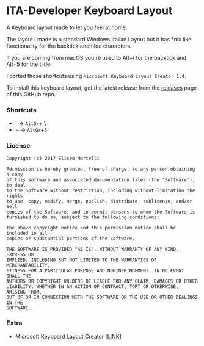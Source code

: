 # ITA-Developer Keyboard Layout
A Keyboard layout made to let you feel at home.

The layout I made is a standard Windows Italian Layout but it has *nix like functionality for the backtick and tilde characters.

If you are coming from macOS you're used to Alt+\ for the backtick and Alt+5 for the tilde.

I ported those shortcuts using ```Microsoft Keyboard Layout Creator 1.4```.

To install this keyboard layout, get the latest release from the [releases](/releases) page of this GitHub repo.

### Shortcuts

- ` -> ```AltGr```+ \
- ~ -> ```AltGr```+```5```

### License
```
Copyright (c) 2017 Eliseo Martelli

Permission is hereby granted, free of charge, to any person obtaining a copy
of this software and associated documentation files (the "Software"), to deal
in the Software without restriction, including without limitation the rights
to use, copy, modify, merge, publish, distribute, sublicense, and/or sell
copies of the Software, and to permit persons to whom the Software is
furnished to do so, subject to the following conditions:

The above copyright notice and this permission notice shall be included in all
copies or substantial portions of the Software.

THE SOFTWARE IS PROVIDED "AS IS", WITHOUT WARRANTY OF ANY KIND, EXPRESS OR
IMPLIED, INCLUDING BUT NOT LIMITED TO THE WARRANTIES OF MERCHANTABILITY,
FITNESS FOR A PARTICULAR PURPOSE AND NONINFRINGEMENT. IN NO EVENT SHALL THE
AUTHORS OR COPYRIGHT HOLDERS BE LIABLE FOR ANY CLAIM, DAMAGES OR OTHER
LIABILITY, WHETHER IN AN ACTION OF CONTRACT, TORT OR OTHERWISE, ARISING FROM,
OUT OF OR IN CONNECTION WITH THE SOFTWARE OR THE USE OR OTHER DEALINGS IN THE
SOFTWARE.
```

### Extra

- Microsoft Keyboard Layout Creator [[LINK]](https://www.microsoft.com/en-us/download/details.aspx?id=22339)
